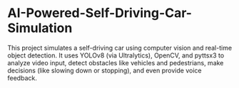 # AI-Powered-Self-Driving-Car-Simulation
This project simulates a self-driving car using computer vision and real-time object detection. It uses YOLOv8 (via Ultralytics), OpenCV, and pyttsx3 to analyze video input, detect obstacles like vehicles and pedestrians, make decisions (like slowing down or stopping), and even provide voice feedback.

